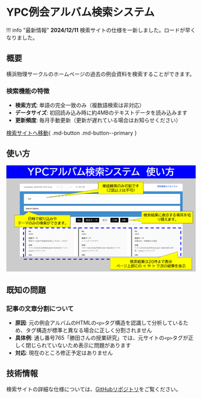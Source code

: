 # YPC例会アルバム検索システム

!!! info "最新情報"
    **2024/12/11** 検索サイトの仕様を一新しました。ロードが早くなりました。

## 概要

横浜物理サークルのホームページの過去の例会資料を検索することができます。

### 検索機能の特徴

* **検索方式**: 単語の完全一致のみ（複数語検索は非対応）
* **データサイズ**: 初回読み込み時に約4MBのテキストデータを読み込みます
* **更新頻度**: 毎月手動更新（更新が遅れている場合はお知らせください）

[検索サイトへ移動](https://phys-ken.github.io/ypc_database/index2.html){ .md-button .md-button--primary }

## 使い方

![使い方の説明画像](../fig/ypc_manial.png)

## 既知の問題

### 記事の文章分割について

* **原因**: 元の例会アルバムのHTMLの`<p>`タグ構造を認識して分析しているため、タグ構造が標準と異なる場合に正しく分割されません
* **具体例**: 通し番号765「勝田さんの授業研究」では、元サイトの`<p>`タグが正しく閉じられていないため表示に問題があります
* **対応**: 現在のところ修正予定はありません

## 技術情報

検索サイトの詳細な仕様については、[GitHubリポジトリ](https://github.com/phys-ken/ypc_database)をご覧ください。
